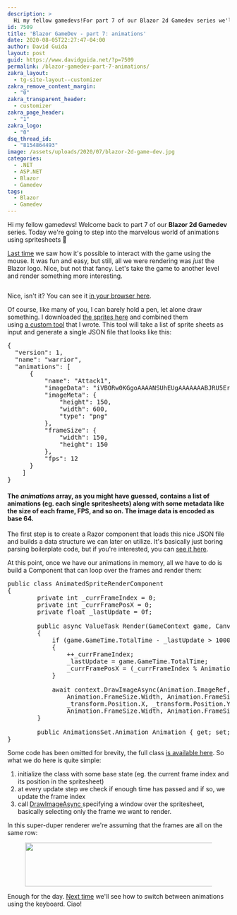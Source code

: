 ```yaml
---
description: >
  Hi my fellow gamedevs!For part 7 of our Blazor 2d Gamedev series we'll step into the marvelous world of animations using spritesheets!
id: 7509
title: 'Blazor GameDev - part 7: animations'
date: 2020-08-05T22:27:47-04:00
author: David Guida
layout: post
guid: https://www.davidguida.net/?p=7509
permalink: /blazor-gamedev-part-7-animations/
zakra_layout:
  - tg-site-layout--customizer
zakra_remove_content_margin:
  - "0"
zakra_transparent_header:
  - customizer
zakra_page_header:
  - "1"
zakra_logo:
  - "0"
dsq_thread_id:
  - "8154864493"
image: /assets/uploads/2020/07/blazor-2d-game-dev.jpg
categories:
  - .NET
  - ASP.NET
  - Blazor
  - Gamedev
tags:
  - Blazor
  - Gamedev
---
```

Hi my fellow gamedevs! Welcome back to part 7 of our **Blazor 2d Gamedev** series. Today we're going to step into the marvelous world of animations using spritesheets 🙂

<a href="https://www.davidguida.net/blazor-gamedev-part-6-mouse-input/" target="_blank" rel="noreferrer noopener">Last time</a> we saw how it's possible to interact with the game using the mouse. It was fun and easy, but still, all we were rendering was _just_ the Blazor logo. Nice, but not that fancy. Let's take the game to another level and render something more interesting.

<div class="wp-block-image">
  <figure class="aligncenter"><img src="https://i0.wp.com/im4.ezgif.com/tmp/ezgif-4-60e4f4d7c5a3.gif?w=788&#038;ssl=1" alt="" data-recalc-dims="1" /></figure>
</div>

Nice, isn't it? You can see it <a href="https://mizrael.github.io/BlazorCanvas/BlazorCanvas.Example6/" target="_blank" rel="noreferrer noopener">in your browser here</a>. 

Of course, like many of you, I can barely hold a pen, let alone draw something. I downloaded&nbsp;<a rel="noreferrer noopener" target="_blank" href="https://luizmelo.itch.io/medieval-warrior-pack-2">the sprites here</a>&nbsp;and&nbsp;combined&nbsp;them using&nbsp;<a rel="noreferrer noopener" target="_blank" href="https://github.com/mizrael/BlazorCanvas/tree/master//tools/AnimatedSpritesProcessor">a&nbsp;custom&nbsp;tool</a> that I wrote. This tool will take a list of sprite sheets as input and generate a single JSON file that looks like this:

<pre class="EnlighterJSRAW" data-enlighter-language="json" data-enlighter-theme="" data-enlighter-highlight="" data-enlighter-linenumbers="" data-enlighter-lineoffset="" data-enlighter-title="" data-enlighter-group="">{
  "version": 1,
  "name": "warrior",
  "animations": [
      {
          "name": "Attack1",
          "imageData": "iVBORw0KGgoAAAANSUhEUgAAAAAAABJRU5ErkJggg==",
          "imageMeta": {
              "height": 150,
              "width": 600,
              "type": "png"
          },
          "frameSize": {
              "width": 150,
              "height": 150
          },
          "fps": 12
      }
    ]
}</pre>

#### The _animations_ array, as you might have guessed, contains a list of animations (eg. each single spritesheets) along with some metadata like the size of each frame, FPS, and so on. The image data is encoded as base 64.

The first step is to create a Razor component that loads this nice JSON file and builds a data structure we can later on utilize. It's basically just boring parsing boilerplate code, but if you're interested, you can <a href="https://github.com/mizrael/BlazorCanvas/blob/develop/BlazorCanvas.Example6/Shared/Spritesheet.razor" target="_blank" rel="noreferrer noopener">see it here</a>.

At this point, once we have our animations in memory, all we have to do is build a Component that can loop over the frames and render them:

<pre class="EnlighterJSRAW" data-enlighter-language="csharp" data-enlighter-theme="" data-enlighter-highlight="" data-enlighter-linenumbers="" data-enlighter-lineoffset="" data-enlighter-title="" data-enlighter-group="">public class AnimatedSpriteRenderComponent 
{
        private int _currFrameIndex = 0;
        private int _currFramePosX = 0;
        private float _lastUpdate = 0f;

        public async ValueTask Render(GameContext game, Canvas2DContext context)
        {
            if (game.GameTime.TotalTime - _lastUpdate > 1000f / Animation.Fps)
            {
                ++_currFrameIndex;
                _lastUpdate = game.GameTime.TotalTime;
                _currFramePosX = (_currFrameIndex % Animation.FramesCount) * Animation.FrameSize.Width;
            }

            await context.DrawImageAsync(Animation.ImageRef, _currFramePosX, 0,
                Animation.FrameSize.Width, Animation.FrameSize.Height,
                _transform.Position.X, _transform.Position.Y,
                Animation.FrameSize.Width, Animation.FrameSize.Height);
        }

        public AnimationsSet.Animation Animation { get; set; }
}</pre>

Some code has been omitted for brevity, the full class <a href="https://github.com/mizrael/BlazorCanvas/blob/develop/BlazorCanvas.Example6/Core/Components/AnimatedSpriteRenderComponent.cs" target="_blank" rel="noreferrer noopener">is available here</a>. So what we do here is quite simple:

  1. initialize the class with some base state (eg. the current frame index and its position in the spritesheet)
  2. at every update step we check if enough time has passed and if so, we update the frame index
  3. call <a href="https://www.w3schools.com/tags/canvas_drawimage.asp" target="_blank" rel="noreferrer noopener">DrawImageAsync </a>specifying a window over the spritesheet, basically selecting only the frame we want to render.

In this super-duper renderer we're assuming that the frames are all on the same row:

<div class="wp-block-image">
  <figure class="aligncenter size-large"><img loading="lazy" width="788" height="99" src="/assets/uploads/2020/08/image-1.png?resize=788%2C99&#038;ssl=1" alt="" class="wp-image-7514" srcset="/assets/uploads/2020/08/image-1.png?resize=1024%2C128&ssl=1 1024w, /assets/uploads/2020/08/image-1.png?resize=300%2C38&ssl=1 300w, /assets/uploads/2020/08/image-1.png?resize=768%2C96&ssl=1 768w, /assets/uploads/2020/08/image-1.png?w=1200&ssl=1 1200w" sizes="(max-width: 788px) 100vw, 788px" data-recalc-dims="1" /></figure>
</div>

Enough for the day. <a href="https://www.davidguida.net/blazor-gamedev-part-8-keyboard-control-animations/" target="_blank" rel="noreferrer noopener">Next time</a> we'll see how to switch between animations using the keyboard. Ciao!

<div class="post-details-footer-widgets">
</div>